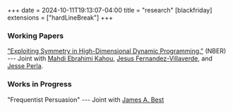+++
date = 2024-10-11T19:13:07-04:00
title = "research"
[blackfriday]
  extensions = ["hardLineBreak"]
+++

### Working Papers 

["Exploiting Symmetry in High-Dimensional Dynamic Programming."](https://www.nber.org/papers/w28981) (NBER) --- Joint with [Mahdi Ebrahimi Kahou](https://sites.google.com/site/mahdiebrahimikahou/), [Jesus Fernandez-Villaverde](https://www.sas.upenn.edu/~jesusfv/), and [Jesse Perla](https://www.jesseperla.com/). 

### Works in Progress

"Frequentist Persuasion" --- Joint with [James A. Best](https://sites.google.com/site/jamesalaricbest/)